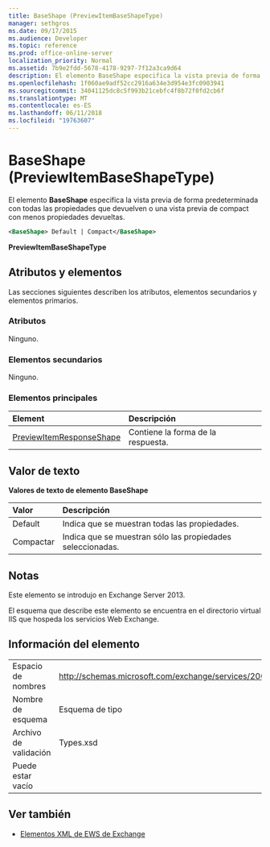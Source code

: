 ```yaml
---
title: BaseShape (PreviewItemBaseShapeType)
manager: sethgros
ms.date: 09/17/2015
ms.audience: Developer
ms.topic: reference
ms.prod: office-online-server
localization_priority: Normal
ms.assetid: 7b9e2fdd-5678-4178-9297-7f12a3ca9d64
description: El elemento BaseShape especifica la vista previa de forma predeterminada con todas las propiedades que devuelven o una vista previa de compact con menos propiedades devueltas.
ms.openlocfilehash: 1f060ae9adf52cc2916a634e3d954e3fc0903941
ms.sourcegitcommit: 34041125dc8c5f993b21cebfc4f8b72f0fd2cb6f
ms.translationtype: MT
ms.contentlocale: es-ES
ms.lasthandoff: 06/11/2018
ms.locfileid: "19763607"
---
```

# <a name="baseshape-previewitembaseshapetype"></a>BaseShape (PreviewItemBaseShapeType)

El elemento **BaseShape** especifica la vista previa de forma predeterminada con todas las propiedades que devuelven o una vista previa de compact con menos propiedades devueltas. 
  
```XML
<BaseShape> Default | Compact</BaseShape>
```

 **PreviewItemBaseShapeType**
## <a name="attributes-and-elements"></a>Atributos y elementos

Las secciones siguientes describen los atributos, elementos secundarios y elementos primarios.
  
### <a name="attributes"></a>Atributos

Ninguno.
  
### <a name="child-elements"></a>Elementos secundarios

Ninguno.
  
### <a name="parent-elements"></a>Elementos principales

|**Element**|**Descripción**|
|:-----|:-----|
|[PreviewItemResponseShape](previewitemresponseshape.md) <br/> |Contiene la forma de la respuesta.  <br/> |
   
## <a name="text-value"></a>Valor de texto

**Valores de texto de elemento BaseShape**

|**Valor**|**Descripción**|
|:-----|:-----|
|Default  <br/> |Indica que se muestran todas las propiedades.  <br/> |
|Compactar  <br/> |Indica que se muestran sólo las propiedades seleccionadas.  <br/> |
   
## <a name="remarks"></a>Notas

Este elemento se introdujo en Exchange Server 2013.
  
El esquema que describe este elemento se encuentra en el directorio virtual IIS que hospeda los servicios Web Exchange.
  
## <a name="element-information"></a>Información del elemento

|||
|:-----|:-----|
|Espacio de nombres  <br/> |http://schemas.microsoft.com/exchange/services/2006/types  <br/> |
|Nombre de esquema  <br/> |Esquema de tipo  <br/> |
|Archivo de validación  <br/> |Types.xsd  <br/> |
|Puede estar vacío  <br/> ||
   
## <a name="see-also"></a>Ver también



- [Elementos XML de EWS de Exchange](ews-xml-elements-in-exchange.md)

